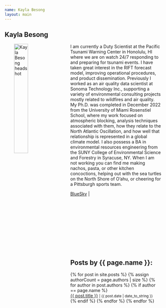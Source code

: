 ```yaml
---
name: Kayla Besong
layout: main
---
```


<article class="article-page">
  <div class="page-content">
    <h2>Kayla Besong</h2>
    <p><img src="{{ site.url }}/assets/img/Besong_headshot.jpeg" alt="Kayla Besong headshot" width="30%" align="left" hspace="30">I am currently a Duty Scientist at the Pacific Tsunami Warning Center in Honolulu, HI where we are on watch 24/7 responding to and preparing for tsunami events. I have taken great interest in the RIFT forecast model, improving operational procedures, and product dissemination. Previously I worked as an air quality data scientist at Sonoma Technology Inc., supporting a variety of environmental consulting projects mostly related to wildfires and air quality. My Ph.D. was completed in December 2022 from the University of Miami Rosenstiel School, where my work focused on atmospheric blocking, analysis techniques associated with them, how they relate to the North Atlantic Oscillation, and how well that relationship is represented in a global climate model. I also possess a BA in environmental resources engineering from the SUNY College of Environmental Science and Forestry in Syracuse, NY. When I am not working you can find me making nachos, pasta, or other kitchen concoctions, helping out with the sea turtles on the North Shore of O’ahu, or cheering for a Pittsburgh sports team.</p>
    <a href="https://bsky.app/profile/drkaylabesong.bsky.social" target="_blank">BlueSky</a> | <a href="https://www.linkedin.com/in/kayla-besong-613a6110b/" target="_blank"><i class="fa fa-linkedin" aria-hidden="true"></i></a><br><br><br><br><br><br><br><br><br><br><br>
    <h2>Posts by {{ page.name }}:</h2>
    <ul>
    {% for post in site.posts %}
      {% assign authorCount = page.authors | size %}
      {% for author in post.authors %}
        {% if author == page.name %}
          <div class="tag-list">
            <span><a href="{{ site.baseurl }}{{ post.url }}">{{ post.title }}</a></span>
            <small><span>| {{ post.date | date_to_string }}</span></small>
          </div>
        {% endif %}
      {% endfor %}
    {% endfor %}
    </ul>
  </div> <!-- End Page Content -->
</article> <!-- End Article Page -->

